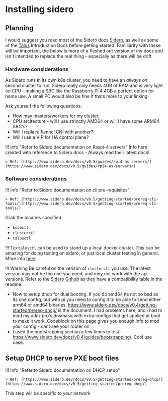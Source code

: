 # Installing sidero

## Planning
I would suggest you read most of the Sidero docs [Sidero](https://sidero.dev/), as well as some of the [Talos](https://talos.dev) Introduction Docs before getting started.
Familiarity with these will be important, the below is more of a fleshed out version of my docs and isn't intended to replace the real thing - especially as there will be drift.

### Hardware considerations

As Sidero runs in its own k8s cluster, you need to have an *always on* second cluster to run.  Sidero really only needs 4GB of RAM and is very light on CPU - making a SBC like the Raspberry Pi 4 4GB a perfect option for home use.  A small PC would also be fine if thats more to your linking.

Ask yourself the following questions:

* How may masters/workers for my cluster.
* CPU arcitecture - will I use strinctly AMD64 or will I have some ARM64 SBC's?
* Will I replace flannel CNI with another?
* Will I use a VIP for HA control plane?


!!! Info "Refer to Sidero documentation on Raspi-4 servers"
    Info here created with reference to Sidero docs - Always read their latest docs!

    > Ref: [https://www.sidero.dev/docs/v0.5/guides/rpi4-as-servers/](https://www.sidero.dev/docs/v0.5/guides/rpi4-as-servers/)

### Software considerations

!!! Info "Refer to Sidero documentation on cli pre-requisites"
    
    > Ref: [https://www.sidero.dev/docs/v0.5/getting-started/prereq-cli-tools/](https://www.sidero.dev/docs/v0.5/getting-started/prereq-cli-tools/)

Grab the binaries specified:

* `kubectl`
* `clusterctl`
* `talosctl`

!!! Tip
    `talosctl` can be used to stand up a local docker cluster.  This can be amazing for doing testing on sidero, or just local cluster testing in general.  More info [here](talos-dev-cluster.md)

!!! Warning
    Be careful on the verison of `clusterctl` you use.  The latest version may not be the one you need, and *may* not work with the api versions.  Refer to the [Sidero Github](https://github.com/talos-systems/sidero) as they have a compatibility table in the readme.


* Now to setup dhcp for dual booting.  If you do amd64 its not so bad as its one config, but with pi you need to config it to be able to send either arm64 or amd64 binaries.  https://www.sidero.dev/docs/v0.4/getting-started/prereq-dhcp/ is the document.  I had problems here, and i had to mod my udm-pro's dnsmasq with extra configs that get applied at boot to make it work. Codeblock on this page gives you enough info to mod your config - cant see your router on
* I used the bootstrapping section a few times to test - https://www.sidero.dev/docs/v0.4/guides/bootstrapping/.  Cool use case.

## Setup DHCP to serve PXE boot files

!!! Info "Refer to Sidero documentation on DHCP setup"
    
    > Ref: [https://www.sidero.dev/docs/v0.5/getting-started/prereq-dhcp/](https://www.sidero.dev/docs/v0.5/getting-started/prereq-dhcp/)

This step will be specific to your network
